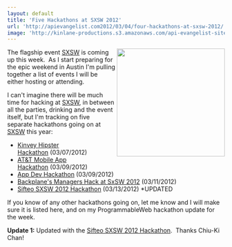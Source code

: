 ```yaml
---
layout: default
title: 'Five Hackathons at SXSW 2012'
url: 'http://apievangelist.com2012/03/04/four-hackathons-at-sxsw-2012/'
image: 'http://kinlane-productions.s3.amazonaws.com/api-evangelist-site/blog/sxsw_2012_logo.png'
---
```



<p>
     <a href="http://sxsw.com/"><img src="http://kinlane-productions.s3.amazonaws.com/events/sxsw_2012_logo.png"  width="250" align="right" /></a>
</p>
<p>
     The flagship event <a href="http://sxsw.com/">SXSW</a> is coming up this week.  As I start preparing for the epic weekend in Austin I'm pulling together a list of events I will be either hosting or attending.
</p>
<p>
     I can't imagine there will be much time for hacking at <a href="http://sxsw.com/">SXSW</a>, in between all the parties, drinking and the event itself, but I'm tracking on five separate hackathons going on at <a href="http://sxsw.com/">SXSW</a> this year:
</p>
<ul >
     <li>
          <a href="/events/kinvey_hipster_hackathon.php">Kinvey Hipster Hackathon</a> (03/07/2012)
     </li>
     <li>
          <a href="/events/att_mobile_app_hackathon__austin_sxsw.php">AT&amp;T Mobile App Hackathon</a> (03/09/2012)
     </li>
     <li>
          <a href="/events/app_dev_hackathon__sxsw.php">App Dev Hackathon</a> (03/09/2012)
     </li>
     <li>
          <a href="/events/backplanes_managers_hack_at_sxsw_2012.php">Backplane's Managers Hack at SxSW 2012</a> (03/11/2012)
     </li>
     <li>
          <a title="Sifteo SXSW 2012 Hackathon" href="/events/sifteo_sxsw_2012_hackathon.php">Sifteo SXSW 2012 Hackathon</a> (03/13/2012) *UPDATED
     </li>
</ul>
<p>
     If you know of any other hackathons going on, let me know and I will make sure it is listed here, and on my ProgrammableWeb hackathon update for the week.
</p>
<p>
     <strong>Update 1:</strong> Updated with the <a title="Sifteo SXSW 2012 Hackathon" href="/events/sifteo_sxsw_2012_hackathon.php">Sifteo SXSW 2012 Hackathon</a>.  Thanks Chiu-Ki Chan!
</p>
